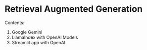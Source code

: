 # Retrieval Augmented Generation

Contents:

1. Google Gemini
2. LlamaIndex with OpenAI Models
3. Streamlit app with OpenAI